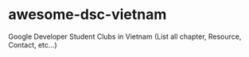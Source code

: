 # awesome-dsc-vietnam
Google Developer Student Clubs in Vietnam (List all chapter, Resource, Contact, etc...)
